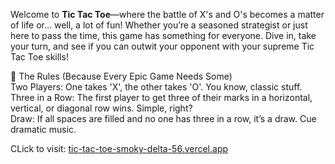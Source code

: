 Welcome to **Tic Tac Toe**—where the battle of X's and O's becomes a matter of life or... well, a lot of fun! Whether you’re a seasoned strategist or just here to pass the time, this game has something for everyone. Dive in, take your turn, and see if you can outwit your opponent with your supreme Tic Tac Toe skills!
<br>

📜 The Rules (Because Every Epic Game Needs Some)<br>
Two Players: One takes 'X', the other takes 'O'. You know, classic stuff.<br>
Three in a Row: The first player to get three of their marks in a horizontal, vertical, or diagonal row wins. Simple, right?<br>
Draw: If all spaces are filled and no one has three in a row, it’s a draw. Cue dramatic music.<br>

CLick to visit: [tic-tac-toe-smoky-delta-56.vercel.app](https://tic-tac-toe-smoky-delta-56.vercel.app/)
